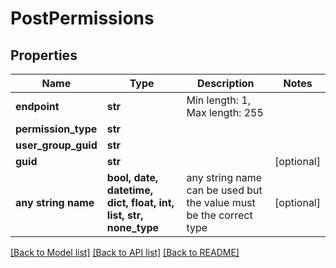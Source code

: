 # PostPermissions


## Properties
Name | Type | Description | Notes
------------ | ------------- | ------------- | -------------
**endpoint** | **str** | Min length: 1, Max length: 255 | 
**permission_type** | **str** |  | 
**user_group_guid** | **str** |  | 
**guid** | **str** |  | [optional] 
**any string name** | **bool, date, datetime, dict, float, int, list, str, none_type** | any string name can be used but the value must be the correct type | [optional]

[[Back to Model list]](../README.md#documentation-for-models) [[Back to API list]](../README.md#documentation-for-api-endpoints) [[Back to README]](../README.md)


